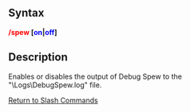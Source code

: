 ## Syntax

**<span style="color:red">/spew</span> \[<span style="color:blue">on</span>\|<span style="color:blue">off</span>\]**

## Description

Enables or disables the output of Debug Spew to the "\\Logs\\DebugSpew.log" file.

[Return to Slash Commands](slash-commands.md)


